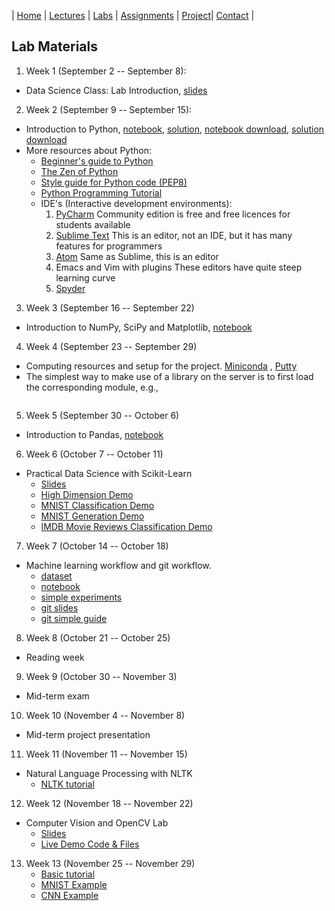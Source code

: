 | [Home](index.md) | [Lectures](lectures.md) | [Labs](labs.md) | [Assignments](assignments.md) | [Project](project.md)| [Contact](contact.md) |

## Lab Materials

1. Week 1 (September 2 -- September 8):
- Data Science Class: Lab Introduction, [slides](lab_materials/Data%20science%20class%20lab%20intro.pdf)

2. Week 2 (September 9 -- September 15):
- Introduction to Python, [notebook](https://colab.research.google.com/drive/1ghrTY960LyDJ2WokoxqrSnL7Ojbq2FOW), [solution](https://colab.research.google.com/drive/1pX9xhyLIUE1OJtfXUvlN8RALkJfsWGVE), [notebook download](lab_materials/lab1_python/intro.ipynb), [solution download](lab_materials/lab1_python/intro_solution.ipynb)
- More resources about Python:
  - [Beginner's guide to Python](https://wiki.python.org/moin/BeginnersGuide)
  - [The Zen of Python](https://www.python.org/dev/peps/pep-0020/)
  - [Style guide for Python code (PEP8)](https://www.python.org/dev/peps/pep-0008/)
  - [Python Programming Tutorial](https://www.scaler.com/topics/python/)
  - IDE's (Interactive development environments):
    1. [PyCharm](https://www.jetbrains.com/pycharm/)
       Community edition is free and free licences for students available
    2. [Sublime Text](https://www.sublimetext.com/)
       This is an editor, not an IDE, but it has many features for programmers
    3. [Atom](https://atom.io/)
       Same as Sublime, this is an editor
    3. Emacs and Vim with plugins
       These editors have quite steep learning curve
    4. [Spyder](https://www.spyder-ide.org/)
3. Week 3 (September 16 -- September 22)
- Introduction to NumPy, SciPy and Matplotlib, [notebook](https://colab.research.google.com/drive/1loNALZph2WrseXNo8JMhLWZmHlETTiKK)
4. Week 4 (September 23 -- September 29)
- Computing resources and setup for the project. [Miniconda](https://docs.conda.io/en/latest/miniconda.html)
, [Putty](https://www.putty.org/)
- The simplest way to make use of a library on the server is to first load the corresponding module, e.g.,
```module load miniconda/3
```
5. Week 5 (September 30 -- October 6)
- Introduction to Pandas, [notebook](https://colab.research.google.com/drive/1btGpyv7YmsvZ3bl40kn0IgtK_lLU3iV5)
6. Week 6 (October 7 -- October 11)
- Practical Data Science with Scikit-Learn
  - [Slides](https://docs.google.com/presentation/d/14R7bleKsUPmFNXvJxsIYUAkaFMXFCV6yKUMd36BDesY/edit?usp=sharing)
  - [High Dimension Demo](https://colab.research.google.com/drive/1tlTKRAB_nfo5FTib9aKKwglC-xy1yIM6)
  - [MNIST Classification Demo](https://colab.research.google.com/drive/1a88XO9yJCfFaRnMt4j8Pj_ir2PvkQ793)
  - [MNIST Generation Demo](https://colab.research.google.com/drive/1TOi2SQ9womT-B9mcRAFyIoGBkXFWvnW8)
  - [IMDB Movie Reviews Classification Demo](https://colab.research.google.com/drive/1_enQLmCqONkHoshdcRHhnN46RbJ-TFEZ)
7. Week 7 (October 14 -- October 18)
- Machine learning workflow and git workflow.
   - [dataset](https://archive.ics.uci.edu/ml/datasets/human+activity+recognition+using+smartphones)
   - [notebook](https://colab.research.google.com/drive/1dyiLBwIoi3kjdgAy10nxDg4LhKD3MLvc)
   - [simple experiments](https://github.com/dmitriy-serdyuk/simple_experiment)
   - [git slides](https://docs.google.com/presentation/d/1ctFrxDJjsz0JaVfaOWSphSpB8nOfXfiHON3N-TuaRYQ/edit?usp=sharing)
   - [git simple guide](https://rogerdudler.github.io/git-guide/)
8. Week 8 (October 21 -- October 25)
- Reading week
9. Week 9 (October 30 -- November 3)
- Mid-term exam
10. Week 10 (November 4 -- November 8)
- Mid-term project presentation
11. Week 11 (November 11 -- November 15)
- Natural Language Processing with NLTK
  - [NLTK tutorial](https://github.com/hb20007/hands-on-nltk-tutorial)
12. Week 12 (November 18 -- November 22)
- Computer Vision and OpenCV Lab
  - [Slides](https://docs.google.com/presentation/d/1mLGRrJihVaJlgWgv6UpGUHWzhF3McdQdRJVcydir-O8/edit?usp=sharing)
  - [Live Demo Code & Files](https://github.com/ift6758/ift6758.github.io/tree/master/lab_materials/Lab_OpenCV)

13. Week 13 (November 25 -- November 29)
    - [Basic tutorial](https://colab.research.google.com/drive/1aqaq6aVMJ6WqzU83mnUQzN_8u7fWpcqG)
    - [MNIST Example](https://colab.research.google.com/drive/1qdR127F2IZAvaWSyy2LEsH_lHHBkbYrV)
    - [CNN Example](https://colab.research.google.com/drive/1e1kV0jQO_kW0UygFGQpYMXxXtBzm3jle)

